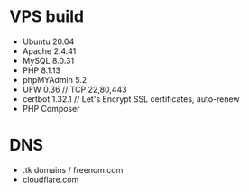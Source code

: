 # VPS build
- Ubuntu 20.04
- Apache 2.4.41
- MySQL 8.0.31
- PHP 8.1.13
- phpMYAdmin 5.2
- UFW 0.36 // TCP 22,80,443
- certbot 1.32.1  // Let's Encrypt SSL certificates, auto-renew
- PHP Composer

# DNS
- .tk domains / freenom.com
- cloudflare.com
